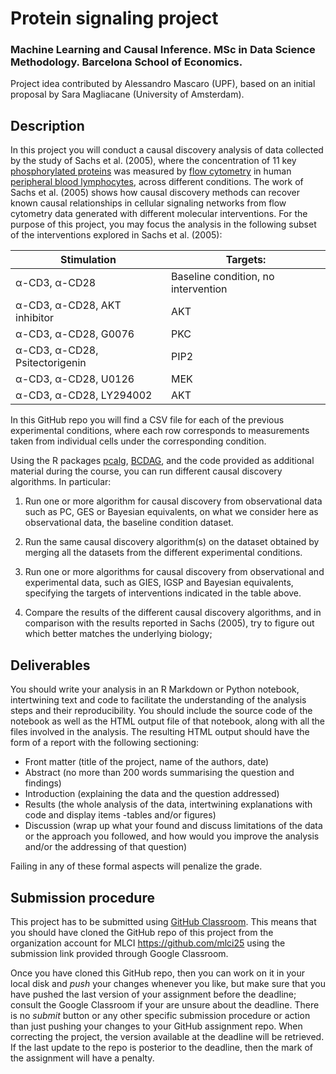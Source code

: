 # Protein signaling project

### Machine Learning and Causal Inference. MSc in Data Science Methodology. Barcelona School of Economics.

Project idea contributed by Alessandro Mascaro (UPF), based on an initial proposal by Sara
Magliacane (University of Amsterdam).

## Description

In this project you will conduct a causal discovery analysis of data collected
 by the study of Sachs et al. (2005), where the concentration of 11 key
[phosphorylated proteins](https://en.wikipedia.org/wiki/Protein_phosphorylation)
was measured by [flow cytometry](https://en.wikipedia.org/wiki/Flow_cytometry)
in human [peripheral blood lymphocytes](https://en.wikipedia.org/wiki/Peripheral_blood_lymphocyte),
across different conditions. The work of Sachs et al. (2005) shows how causal
discovery methods can recover known causal relationships in cellular signaling
networks from flow cytometry data generated with different molecular
interventions. For the purpose of this project, you may focus the analysis in
the following subset of the interventions explored in Sachs et al. (2005):

| Stimulation                    | Targets:                            |
|--------------------------------|-------------------------------------|
| α-CD3, α-CD28                  | Baseline condition, no intervention |
| α-CD3, α-CD28, AKT inhibitor   | AKT                                 |
| α-CD3, α-CD28, G0076           | PKC                                 |
| α-CD3, α-CD28, Psitectorigenin | PIP2                                |
| α-CD3, α-CD28, U0126           | MEK                                 |
| α-CD3, α-CD28, LY294002        | AKT                                 |

In this GitHub repo you will find a CSV file for each of the previous
experimental conditions, where each row corresponds to measurements taken from
individual cells under the corresponding condition.

Using the R packages [pcalg](https://cran.r-project.org/package=pcalg),
[BCDAG](https://cran.r-project.org/package=BCDAG), and the code provided as
additional material during the course, you can run different causal discovery
algorithms. In particular:

1. Run one or more algorithm for causal discovery from observational data such
   as PC, GES or Bayesian equivalents, on what we consider here as
   observational data, the baseline condition dataset.

2. Run the same causal discovery algorithm(s) on the dataset obtained by
   merging all the datasets from the different experimental conditions.

3. Run one or more algorithms for causal discovery from observational and
   experimental data, such as GIES, IGSP and Bayesian equivalents, specifying
   the targets of interventions indicated in the table above.

4. Compare the results of the different causal discovery algorithms, and in
   comparison with the results reported in Sachs (2005), try to figure out
   which better matches the underlying biology;

## Deliverables

You should write your analysis in an R Markdown or Python notebook, intertwining
text and code to facilitate the understanding of the analysis steps and their
reproducibility. You should include the source code of the notebook as well as
the HTML output file of that notebook, along with all the files involved in the
analysis. The resulting HTML output should have the form of a report with the
following sectioning:

* Front matter (title of the project, name of the authors, date)
* Abstract (no more than 200 words summarising the question and findings)
* Introduction (explaining the data and the question addressed)
* Results (the whole analysis of the data, intertwining explanations with code
  and display items -tables and/or figures)
* Discussion (wrap up what your found and discuss limitations of the data or
  the approach you followed, and how would you improve the analysis and/or the
  addressing of that question)

Failing in any of these formal aspects will penalize the grade.

## Submission procedure

This project has to be submitted using
[GitHub Classroom](https://classroom.github.com). This means that you should
have cloned the GitHub repo of this project from the organization account for
MLCI https://github.com/mlci25 using the submission link provided through
Google Classroom.

Once you have cloned this GitHub repo, then you can work on it in your local
disk and _push_ your changes whenever you like, but make sure that you have
pushed the last version of your assignment before the deadline; consult the
Google Classroom if your are unsure about the deadline. There is no _submit_
button or any other specific submission procedure or action than just pushing
your changes to your GitHub assignment repo. When correcting the project, the
version available at the deadline will be retrieved. If the last update to the
repo is posterior to the deadline, then the mark of the assignment will have a
penalty.
